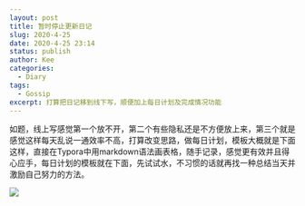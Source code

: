 ```yaml
---
layout: post
title: 暂时停止更新日记
slug: 2020-4-25
date: 2020-4-25 23:14
status: publish
author: Kee
categories: 
  - Diary
tags:
  - Gossip
excerpt: 打算把日记移到线下写，顺便加上每日计划及完成情况功能
---
```


如题，线上写感觉第一个放不开，第二个有些隐私还是不方便放上来，第三个就是感觉这样每天乱说一通效率不高，打算改变思路，做每日计划，模板大概就是下面这样，直接在Typora中用markdown语法画表格，随手记录，感觉更有效并且得心应手，每日计划的模板就在下面，先试试水，不习惯的话就再找一种总结当天并激励自己努力的方法。

![](https://cdn.jsdelivr.net/gh/kepontry/picbed/img/20200425231739.png)

